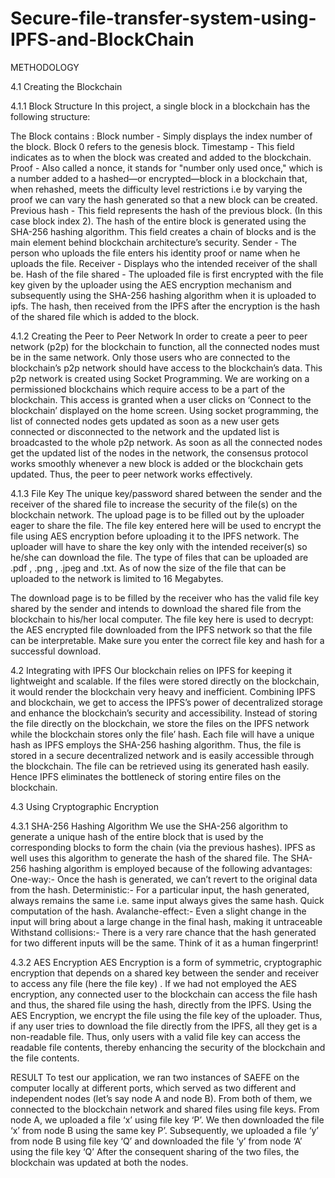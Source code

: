 # Secure-file-transfer-system-using-IPFS-and-BlockChain

METHODOLOGY

4.1 Creating the Blockchain

4.1.1 Block Structure
In this project, a single block in a blockchain has the following structure:

The Block contains :
Block number - Simply displays the index number of the block. Block 0 refers to the genesis block.
Timestamp - This field indicates as to when the block was created and added to the blockchain.
Proof - Also called a nonce, it stands for "number only used once," which is a number added to a hashed—or encrypted—block in a blockchain that, when rehashed, meets the difficulty level restrictions i.e by varying the proof we can vary the hash generated so that a new block can be created.
Previous hash - This field represents the hash of the previous block. (In this case block index 2). The hash of the entire block is generated using the SHA-256 hashing algorithm. This field creates a chain of blocks and is the main element behind blockchain architecture’s security.
Sender - The person who uploads the file enters his identity proof or name when he uploads the file.
Receiver - Displays who the intended receiver of the shall be.
Hash of the file shared - The uploaded file is first encrypted with the file key given by the uploader using the AES encryption mechanism and subsequently using the SHA-256 hashing algorithm when it is uploaded to ipfs. The hash, then received from the IPFS after the encryption is the hash of the shared file which is added to the block.

4.1.2 Creating the Peer to Peer Network
In order to create a peer to peer network (p2p) for the blockchain to function, all the connected nodes must be in the same network. Only those users who are connected to the blockchain’s p2p network should have access to the blockchain’s data. This p2p network is created using Socket Programming. We are working on a permissioned blockchains which require access to be a part of the blockchain. This access is granted when a user clicks on ‘Connect to the blockchain’ displayed on the home screen. Using socket programming, the list of connected nodes gets updated as soon as a new user gets connected or disconnected to the network and the updated list is broadcasted to the whole p2p network. As soon as all the connected nodes get the updated list of the nodes in the network, the consensus protocol works smoothly whenever a new block is added or the blockchain gets updated. Thus, the peer to peer network works effectively.

4.1.3 File Key
The unique key/password shared between the sender and the receiver of the shared file to increase the security of the file(s) on the blockchain network.
The upload page is to be filled out by the uploader eager to share the file. The file key entered here will be used to encrypt the file using AES encryption before uploading it to the IPFS network. The uploader will have to share the key only with the intended receiver(s) so he/she can download the file. The type of files that can be uploaded are .pdf , .png , .jpeg and .txt. As of now the size of the file that can be uploaded to the network is limited to 16 Megabytes.

The download page is to be filled by the receiver who has the valid file key shared by the sender and intends to download the shared file from the blockchain to his/her local computer. The file key here is used to decrypt: the AES encrypted file downloaded from the IPFS network so that the file can be interpretable. Make sure you enter the correct file key and hash for a successful download.


4.2 Integrating with IPFS
Our blockchain relies on IPFS for keeping it lightweight and scalable. If the files were stored directly on the blockchain, it would render the blockchain very heavy and inefficient. Combining IPFS and blockchain, we get to access the IPFS’s power of decentralized storage and enhance the blockchain’s security and accessibility. Instead of storing the file directly on the blockchain, we store the files on the IPFS network while the blockchain stores only the file’ hash. Each file will have a unique hash as IPFS employs the SHA-256 hashing algorithm. Thus, the file is stored in a secure decentralized network and is easily accessible through the blockchain. The file can be retrieved using its generated hash easily. Hence IPFS eliminates the bottleneck of storing entire files on the blockchain.


4.3 Using Cryptographic Encryption

4.3.1 SHA-256 Hashing Algorithm
We use the SHA-256 algorithm to generate a unique hash of the entire block that is used by the corresponding blocks to form the chain (via the previous hashes). IPFS as well uses this algorithm to generate the hash of the shared file. The SHA-256 hashing algorithm is employed because of the following advantages: One-way:- Once the hash is generated, we can’t revert to the original data from the hash. Deterministic:- For a particular input, the hash generated, always remains the same i.e. same input always gives the same hash. Quick computation of the hash. Avalanche-effect:- Even a slight change in the input will bring about a large change in the final hash, making it untraceable Withstand collisions:- There is a very rare chance that the hash generated for two different inputs will be the same. Think of it as a human fingerprint!


4.3.2 AES Encryption
AES Encryption is a form of symmetric, cryptographic encryption that depends on a shared key between the sender and receiver to access any file (here the file key) . If we had not employed the AES encryption, any connected user to the blockchain can access the file hash and thus, the shared file using the hash, directly from the IPFS. Using the AES Encryption, we encrypt the file using the file key of the uploader. Thus, if any user tries to download the file directly from the IPFS, all they get is a non-readable file. Thus, only users with a valid file key can access the readable file contents, thereby enhancing the security of the blockchain and the file contents.

RESULT
To test our application, we ran two instances of SAEFE on the computer locally at different ports, which served as two different and independent nodes (let’s say node A and node B). From both of them, we connected to the blockchain network and shared files using file keys. From node A, we uploaded a file ‘x’ using file key ‘P’. We then downloaded the file ‘x’ from node B using the same key P’. Subsequently, we uploaded a file ‘y’ from node B using file key ‘Q’ and downloaded the file ‘y’ from node ‘A’ using the file key ‘Q’ After the consequent sharing of the two files, the blockchain was updated at both the nodes.


